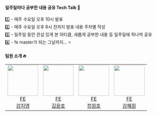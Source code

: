 #### 일주일마다 공부한 내용 공유 Tech Talk 💬


1️⃣  - 매주 수요일 오후 10시 발표 <br/>
2️⃣  - 매주 수요일 오후 8시 전까지 발표 내용 주차별 작성 <br/>
3️⃣  - 일주일 동안 관심 있게 본 아티클, 새롭게 공부한 내용 등 일주일에 하나씩 공유 <br/>
4️⃣  - fe master가 되는 그날까지... ⭐️

#### 팀원 소개 🔥 

<table>

<tr>
  <td align=center>
    <a href="https://github.com/99-zziy">
    <img src="https://github.com/99-zziy.png" width="100px" />
    <br/>
    FE 
    <br/>
    강지영
    </a>
  </td>
 
  <td align=center>
    <a href="https://github.com/kimyouknow">
    <img src="https://github.com/kimyouknow.png" width="100px" />
    <br/>
    FE 
    <br/>
    김윤호
    </a>
  </td>
  
  <td align=center>
    <a href="https://github.com/wonho1401">
    <img src="https://github.com/wonho1401.png" width="100px"  />
    <br/>
    FE 
    <br/>
    정원호
    </a>
  </td>
  
  <td align=center>
    <a href="https://github.com/HyewonKkang">
    <img src="https://github.com/HyewonKkang.png" width="100px"  />
    <br/>
    FE 
    <br/>
    강혜원
    </a>
  </td>
  
</tr>
</table>



